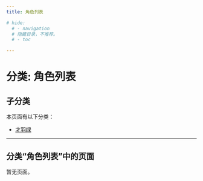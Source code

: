 ```yaml
---
title: 角色列表

# hide:
  # - navigation
  # 隐藏目录，不推荐。
  # - toc 

---
```


# 分类: 角色列表

## 子分类

本页面有以下分类：

* [才羽绿](./Saiba-Midori/index.md)

---

## 分类“角色列表”中的页面

暂无页面。
